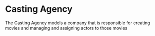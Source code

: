 # Casting Agency
The Casting Agency models a company that is responsible for creating movies and managing and assigning actors to those movies